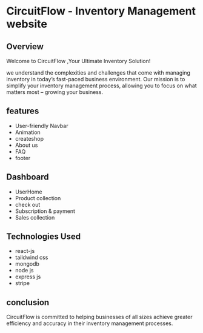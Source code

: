 # CircuitFlow - Inventory Management website

## Overview
Welcome to  CircuitFlow ,Your Ultimate Inventory Solution!

we understand the complexities and challenges that come with managing inventory in today’s fast-paced business environment. Our mission is to simplify your inventory management process, allowing you to focus on what matters most – growing your business.
## features
- User-friendly Navbar
- Animation
- createshop
- About us
- FAQ
- footer
## Dashboard
- UserHome
- Product collection
- check out
- Subscription & payment
- Sales collection
## Technologies Used
- react-js
- taildwind css
- mongodb
- node js
- express js
- stripe
## conclusion
CircuitFlow is committed to helping businesses of all sizes achieve greater efficiency and accuracy in their inventory management processes. 
